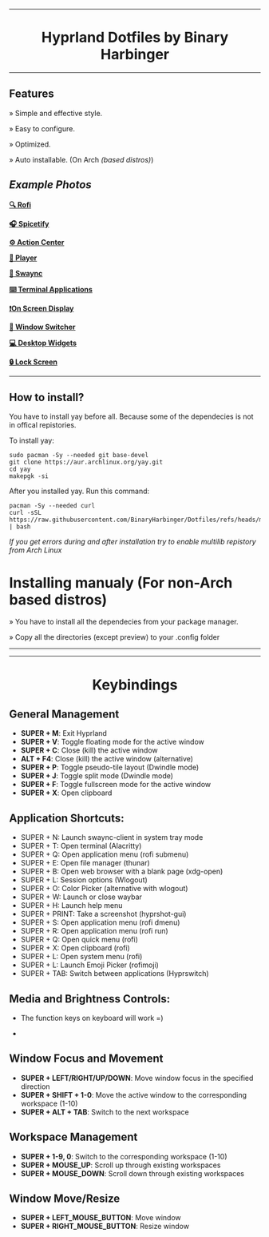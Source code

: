 
----------------------------------------------------------------------------------------

<h1 align="center">Hyprland Dotfiles by Binary Harbinger</h1>

----------------------------------------------------------------------------------------

## Features

» Simple and effective style.

» Easy to configure.

» Optimized.

» Auto installable. (On Arch *(based distros)*)

## *Example Photos*

[**🔍 Rofi**](https://raw.githubusercontent.com/BinaryHarbinger/Dotfiles/main/preview/rofi.png)

[**🎧 Spicetify**](https://raw.githubusercontent.com/BinaryHarbinger/Dotfiles/main/preview/spicetify.png)

[**⚙️ Action Center**](https://raw.githubusercontent.com/BinaryHarbinger/Dotfiles/main/preview/center.png)

[**🎵 Player**](https://raw.githubusercontent.com/BinaryHarbinger/Dotfiles/main/preview/player.png)

[**🔔 Swaync**](https://raw.githubusercontent.com/BinaryHarbinger/Dotfiles/main/preview/swaync.png)

[**⌨️ Terminal Applications**](https://raw.githubusercontent.com/BinaryHarbinger/Dotfiles/main/preview/terminal.png)

[**❗On Screen Display**](https://raw.githubusercontent.com/BinaryHarbinger/Dotfiles/main/preview/osd.png)

[**🔄 Window Switcher**](https://raw.githubusercontent.com/BinaryHarbinger/Dotfiles/main/preview/switcher.png)

[**💻 Desktop Widgets**](https://raw.githubusercontent.com/BinaryHarbinger/Dotfiles/main/preview/desktop.png)

[**🔒 Lock Screen**](https://raw.githubusercontent.com/BinaryHarbinger/Dotfiles/main/preview/hyprlock.png)

----------------------------------------------------------------------------------------

## How to install?

You have to install yay before all. Because some of the dependecies is not in offical repistories.

To install yay: 
```
sudo pacman -Sy --needed git base-devel
git clone https://aur.archlinux.org/yay.git
cd yay
makepgk -si
```

After you installed yay. Run this command:
```
pacman -Sy --needed curl
curl -sSL https://raw.githubusercontent.com/BinaryHarbinger/Dotfiles/refs/heads/main/install.sh | bash

```
_If you get errors during and after installation try to enable multilib repistory from Arch Linux_

# Installing manualy (For non-Arch based distros)

» You have to install all the dependecies from your package manager.

» Copy all the directories (except preview) to your .config folder

***


----------------------------------------------------------------------------------------

<h1 align="center">Keybindings</h1>

## General Management
- **SUPER + M**: Exit Hyprland
- **SUPER + V**: Toggle floating mode for the active window
- **SUPER + C**: Close (kill) the active window
- **ALT + F4**: Close (kill) the active window (alternative)
- **SUPER + P**: Toggle pseudo-tile layout (Dwindle mode)
- **SUPER + J**: Toggle split mode (Dwindle mode)
- **SUPER + F**: Toggle fullscreen mode for the active window
- **SUPER + X**: Open clipboard

## Application Shortcuts:
- SUPER + N: Launch swaync-client in system tray mode
- SUPER + T: Open terminal (Alacritty)
- SUPER + Q: Open application menu (rofi submenu)
- SUPER + E: Open file manager (thunar)
- SUPER + B: Open web browser with a blank page (xdg-open)
- SUPER + L: Session options (Wlogout)
- SUPER + O: Color Picker (alternative with wlogout)
- SUPER + W: Launch or close waybar
- SUPER + H: Launch help menu
- SUPER + PRINT: Take a screenshot (hyprshot-gui)
- SUPER + S: Open application menu (rofi dmenu)
- SUPER + R: Open application menu (rofi run)
- SUPER + Q: Open quick menu (rofi)
- SUPER + X: Open clipboard (rofi)
- SUPER + L: Open system menu (rofi)
- SUPER + L: Launch Emoji Picker (rofimoji)
- SUPER + TAB: Switch between applications (Hyprswitch)

## Media and Brightness Controls:
- The function keys on keyboard will work =)

- 
## Window Focus and Movement
- **SUPER + LEFT/RIGHT/UP/DOWN**: Move window focus in the specified direction
- **SUPER + SHIFT + 1-0**: Move the active window to the corresponding workspace (1-10)
- **SUPER + ALT + TAB**: Switch to the next workspace

## Workspace Management
- **SUPER + 1-9, 0**: Switch to the corresponding workspace (1-10)
- **SUPER + MOUSE_UP**: Scroll up through existing workspaces
- **SUPER + MOUSE_DOWN**: Scroll down through existing workspaces

## Window Move/Resize
- **SUPER + LEFT_MOUSE_BUTTON**: Move window
- **SUPER + RIGHT_MOUSE_BUTTON**: Resize window

